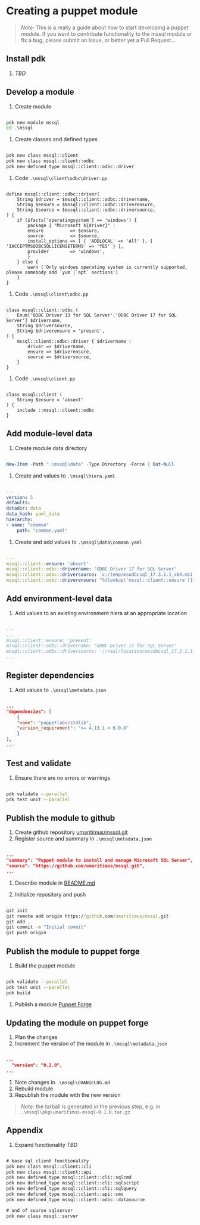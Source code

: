 # Creating a puppet module

> _Note:_  This is a really a guide about how to start developing a puppet module.  If you want to contribute functionality to the mssql module or fix a bug, please submit an Issue, or better yet a Pull Request...

## Install pdk

1. *TBD*

## Develop a module

1. Create module

```cmd

pdk new module mssql
cd .\mssql

```

1. Create classes and defined types

```cmd

pdk new class mssql::client
pdk new class mssql::client::odbc
pdk new defined_type mssql::client::odbc::driver

```

1. Code `.\mssql\client\odbc\driver.pp`

```puppet

define mssql::client::odbc::driver(
    String $driver = $mssql::client::odbc::drivername,
    String $ensure = $mssql::client::odbc::driverensure,
    String $source = $mssql::client::odbc::driversource,
) {
    if ($facts['operatingsystem'] == 'windows') {
        package { "Microsoft ${driver}" :
        ensure          => $ensure,
        source          => $source,
        install_options => [ { 'ADDLOCAL' => 'All' }, { 'IACCEPTMSODBCSQLLICENSETERMS' => 'YES' } ],
        provider        => 'windows',
        }
    } else {
        warn ('Only windows operating system is currently supported, please somebody add `yum`|`apt` sections')
    }
}

```

1. Code `.\mssql\client\odbc.pp`

```puppet

class mssql::client::odbc (
    Enum['ODBC Driver 13 for SQL Server','ODBC Driver 17 for SQL Server'] $drivername,
    String $driversource,
    String $driverensure = 'present',
) {
    mssql::client::odbc::driver { $drivername :
        driver => $drivername,
        ensure => $driverensure,
        source => $driversource,
    }
}

```

1. Code `.\mssql\client.pp`

```puppet

class mssql::client (
    String $ensure = 'absent'
) {
    include ::mssql::client::odbc
}

```

## Add module-level data

1. Create module data directory

```powershell

New-Item -Path ".\mssql\data" -Type Directory -Force | Out-Null

```

1. Create and values to `.\mssql\hiera.yaml`

```yaml

---
version: 5
defaults:
datadir: data
data_hash: yaml_data
hierarchy:
- name: "common"
    path: "common.yaml"

```

1. Create and add values to `.\mssql\data\common.yaml`

```yaml

---
mssql::client::ensure: 'absent'
mssql::client::odbc::drivername: 'ODBC Driver 17 for SQL Server'
mssql::client::odbc::driversource: 'c:/temp/msodbcsql_17.3.1.1_x64.msi'
mssql::client::odbc::driverensure: "%{lookup('mssql::client::ensure')}"

```

## Add environment-level data

1. Add values to an existing environment hiera at an appropriate location

```yaml

---
...
mssql::client::ensure: 'present'
mssql::client::odbc::drivername: 'ODBC Driver 17 for SQL Server'
mssql::client::odbc::driversource: '//real/location/msodbcsql_17.3.1.1_x64.msi'
...

```

## Register dependencies

1. Add values to `.\mssql\metadata.json`

```json

...
"dependencies": [
    {
    "name": "puppetlabs/stdlib",
    "version_requirement": ">= 4.13.1 < 6.0.0"
    }
],
...

```

## Test and validate

1. Ensure there are no errors or warnings

```cmd

pdk validate --parallel
pdk test unit --parallel

```

## Publish the module to github

1. Create github repository [umaritimus/mssql.git](https://github.com/umaritimus/mssql.git)
1. Register source and summary in `.\mssql\metadata.json`

```json

...
"summary": "Puppet module to install and manage Microsoft SQL Server",
"source": "https://github.com/umaritimus/mssql.git",
...

```

1. Describe module in [README.md](README.md)

1. Initialize repository and push

```cmd

git init
git remote add origin https://github.com/umaritimus/mssql.git
git add .
git commit -m "Initial commit"
git push origin

```

## Publish the module to puppet forge

1. Build the puppet module

```cmd

pdk validate --parallel
pdk test unit --parallel
pdk build

```

1. Publish a module [Puppet Forge](https://forge.puppet.com/upload)

## Updating the module on puppet forge

1. Plan the changes
1. Increment the version of the module in `.\mssql\metadata.json`

```json

...
  "version": "0.2.0",
...

```

1. Note changes in `.\mssql\CHANGELOG.md`
1. Rebuild module
1. Republish the module with the new version

> _Note:_ the tarball is generated in the previous step, e.g. in `.\mssql\pkg\umaritimus-mssql-0.1.0.tar.gz`

## Appendix

1. Expand functionality *TBD*

```cmd

# base sql client functionality
pdk new class mssql::client::cli
pdk new class mssql::client::api
pdk new defined_type mssql::client::cli::sqlcmd
pdk new defined_type mssql::client::cli::sqlscript
pdk new defined_type mssql::client::cli::sqlquery
pdk new defined_type mssql::client::api::smo
pdk new defined_type mssql::client::odbc::datasource

# and of course sqlserver
pdk new class mssql::server

```

